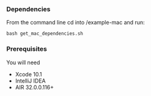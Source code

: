### Dependencies
From the command line cd into /example-mac and run:

```shell
bash get_mac_dependencies.sh
```

### Prerequisites

You will need

- Xcode 10.1
- IntelliJ IDEA
- AIR 32.0.0.116+